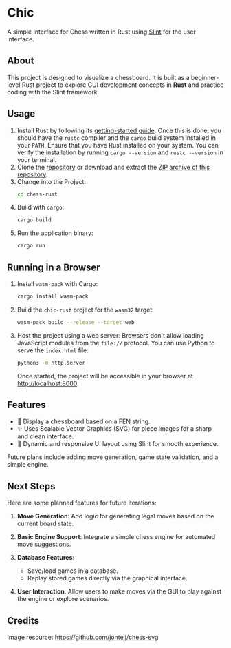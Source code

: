 # Chic

A simple Interface for Chess written in Rust using [Slint](https://slint.rs/) for the user interface.

## About

This project is designed to visualize a chessboard. It is built as a beginner-level Rust project to explore GUI development concepts in **Rust** and practice coding with the Slint framework.
## Usage

1. Install Rust by following its [getting-started guide](https://www.rust-lang.org/learn/get-started).
   Once this is done, you should have the `rustc` compiler and the `cargo` build system installed in your `PATH`. Ensure that you have Rust installed on your system. You can verify the installation by running `cargo --version` and `rustc --version` in your terminal.
2. Clone the [repository](https://github.com/cflaig/chess-ui) or download and extract the [ZIP archive of this repository](https://github.com/cflaig/chess-ui/archive/refs/heads/main.zip).
3. Change into the Project:
    ```bash
    cd chess-rust  
    ```
4. Build with `cargo`:
    ```bash
    cargo build
    ```
5. Run the application binary:
    ```bash
    cargo run
    ```

## Running in a Browser

1. Install `wasm-pack` with Cargo:
   ```bash
   cargo install wasm-pack
   ```
2. Build the `chic-rust` project for the `wasm32` target:
   ```bash
   wasm-pack build --release --target web
   ```
3. Host the project using a web server:
   Browsers don't allow loading JavaScript modules from the `file://` protocol. You can use Python to serve the `index.html` file:
   ```bash
   python3 -m http.server
   ```
   Once started, the project will be accessible in your browser at [http://localhost:8000](http://localhost:8000).


## Features
- 🏁 Display a chessboard based on a FEN string.
- ✨ Uses Scalable Vector Graphics (SVG) for piece images for a sharp and clean interface.
- 🎨 Dynamic and responsive UI layout using Slint for smooth experience.

Future plans include adding move generation, game state validation, and a simple engine.
## Next Steps

Here are some planned features for future iterations:
1. **Move Generation**: Add logic for generating legal moves based on the current board state.
2. **Basic Engine Support**: Integrate a simple chess engine for automated move suggestions.
3. **Database Features**:
   - Save/load games in a database.
   - Replay stored games directly via the graphical interface.

4. **User Interaction**: Allow users to make moves via the GUI to play against the engine or explore scenarios.

## Credits

Image resource: https://github.com/jontejj/chess-svg